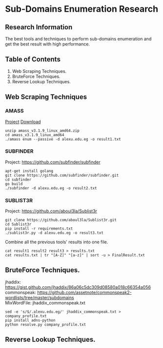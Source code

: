 # Sub-Domains Enumeration Research

## Research Information

The best tools and techniques to perform sub-domains enumeration and get the best result with high performance.

## Table of Contents

1. Web Scraping Techniques.
2. BruteForce Techniques.
3. Reverse Lookup Techniques.

## Web Scraping Techniques

### AMASS

[Project](https://github.com/OWASP/Amass)
[Download](https://github.com/OWASP/Amass/releases)

```
unzip amass_v3.1.9_linux_amd64.zip
cd amass_v3.1.9_linux_amd64
./amass enum --passive -d alexu.edu.eg -o result1.txt
```

### SUBFINDER

Project: https://github.com/subfinder/subfinder

```
apt-get install golang
git clone https://github.com/subfinder/subfinder.git
cd subfinder
go build
./subfinder -d alexu.edu.eg -o result2.txt
```

### SUBLIST3R

Project: https://github.com/aboul3la/Sublist3r

```
git clone https://github.com/aboul3la/Sublist3r.git
cd Sublist3r
pip install -r requirements.txt
./sublist3r.py -d alexu.edu.eg -o result3.txt
```

Combine all the previous tools' results into one file.

```
cat result1 result2 result3 > results.txt
cat results.txt | tr "[A-Z]" "[a-z]" | sort -u > FinalResult.txt
```

## BruteForce Techniques.

jhaddix: https://gist.github.com/jhaddix/86a06c5dc309d08580a018c66354a056 <br>
commonspeak: https://github.com/assetnote/commonspeak2-wordlists/tree/master/subdomains <br>
MixWordFile: jhaddix_commonspeak.txt

```
sed -e 's/$/.alexu.edu.eg/' jhaddix_commonspeak.txt > company_profile.txt
pip install adns-python
python resolve.py company_profile.txt
```

## Reverse Lookup Techniques.

